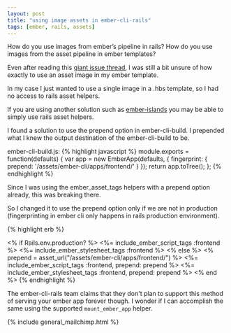 ```yaml
---
layout: post
title: "using image assets in ember-cli-rails"
tags: [ember, rails, assets]
---
```


How do you use images from ember’s pipeline in rails?
How do you use images from the asset pipeline in ember templates?

Even after reading this [giant issue
thread](https://github.com/thoughtbot/ember-cli-rails/issues/30), I was still a bit unsure of how exactly to use an asset image in my ember template.

In my case I just wanted to use a single image in a .hbs template, so I had no access to rails asset helpers.

If you are using another solution such as
[ember-islands](https://github.com/mitchlloyd/ember-islands) you may be able to simply use rails asset helpers.

I found a solution to use the prepend option in ember-cli-build. I prepended what I knew the output destination of the ember-cli-build to be.

ember-cli-build.js:
{% highlight javascript %}
module.exports = function(defaults) {
  var app = new EmberApp(defaults, {
    fingerprint: {
      prepend: '/assets/ember-cli/apps/frontend/'
    }
  });
  return app.toTree();
};
{% endhighlight %}

Since I was using the ember_asset_tags helpers with a prepend option already, this was breaking there.

So I changed it to use the prepend option only if we are not in production (fingerprinting in ember cli only happens in rails production environment).

{% highlight erb %}
<!-- Your Ember app will be rendered here. -->
<div id="ember-application"></div>
<% if Rails.env.production? %>
  <%= include_ember_script_tags :frontend %>
  <%= include_ember_stylesheet_tags :frontend %>
<% else %>
  <% prepend = asset_url("/assets/ember-cli/apps/frontend/") %>
  <%= include_ember_script_tags :frontend, prepend: prepend %>
  <%= include_ember_stylesheet_tags :frontend, prepend: prepend %>
<% end %>
{% endhighlight %}

The ember-cli-rails team claims that they don't plan to support this method of
serving your ember app forever though. I wonder if I can accomplish the same
using the supported `mount_ember_app` helper.

{% include general_mailchimp.html %}
